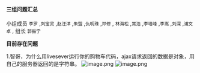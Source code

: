 #### 三组问题汇总 

小组成员 `李罗` ,`刘宝灵` ,`赵汪洋` ,`朱盟` ,`仇明珠` ,`邓修` , `林海松` ,`常浩` ,`李培峰` ,`李嵩` ,`刘深` ,`浦文卓` , 组长 `郭振宁`

**目前存在问题**

1.智哥，为什么用livesever运行你的购物车代码，ajax请求返回的数据是对象，用自己的服务器返回的是字符串。
![image.png](https://upload-images.jianshu.io/upload_images/18464133-c087f1a73c1c51c6.png?imageMogr2/auto-orient/strip%7CimageView2/2/w/1240)
![image.png](https://upload-images.jianshu.io/upload_images/18464133-31b9bf88b2ea7168.png?imageMogr2/auto-orient/strip%7CimageView2/2/w/1240)
